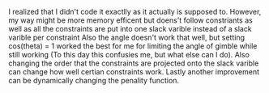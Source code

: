 I realized that I didn't code it exactlly as it actually is supposed to. However, my way might be more memory efficent but doens't follow constriants as well as all the constraints are put into one slack varible instead of a slack varible per constraint
Also the angle doesn't work that well, but setting cos(theta) = 1 worked the best for me for limiting the angle of gimble while still working (To this day this confusies me, but what else can I do). Also changing the order that the constraints are projected onto the slack varible can change how well certian constraints work. Lastly another improvement can be dynamically changing the penality function.
